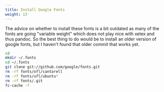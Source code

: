 ```yaml
---
title: Install Google Fonts
weight: 13
---
```


The advice on whether to install these fonts is a bit outdated as many of the fonts are going "variable weight" which does not play nice with xetex and thus pandoc.  So the best thing to do would be to install an older version of google fonts, but I haven't found that older commit that works yet.

```bash
cd
mkdir ~/.fonts
cd ~/.fonts
git clone git://github.com/google/fonts.git
rm -rf fonts/ofl/cantarell
rm -rf fonts/ufl/ubuntu*
rm -rf fonts/.git
fc-cache -f
```
